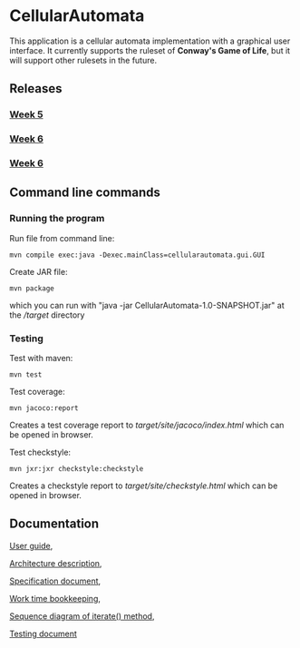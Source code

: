 # CellularAutomata
This application is a cellular automata implementation with a graphical user interface. It currently supports the ruleset of **Conway's Game of Life**, but it will support other rulesets in the future.

## Releases
### [Week 5](https://github.com/PAHUS/ot-harjoitustyo/releases/tag/viikko5)
### [Week 6](https://github.com/PAHUS/ot-harjoitustyo/releases/tag/viikko6)
### [Week 6](https://github.com/PAHUS/ot-harjoitustyo/releases/tag/viikko7)

## Command line commands
### Running the program
Run file from command line:
```
mvn compile exec:java -Dexec.mainClass=cellularautomata.gui.GUI

```
Create JAR file:
```
mvn package
```
which you can run with "java -jar CellularAutomata-1.0-SNAPSHOT.jar" at the _/target_ directory

### Testing
Test with maven:
```
mvn test
```
Test coverage:
```
mvn jacoco:report
```
Creates a test coverage report to _target/site/jacoco/index.html_ which can be opened in browser.

Test checkstyle:
```
mvn jxr:jxr checkstyle:checkstyle
```
Creates a checkstyle report to _target/site/checkstyle.html_ which can be opened in browser.

## Documentation
[User guide](https://github.com/PAHUS/ot-harjoitustyo/blob/master/dokumentaatio/guide.md),

[Architecture description](https://github.com/PAHUS/ot-harjoitustyo/blob/master/dokumentaatio/arkkitehtuuri.md),

[Specification document](https://github.com/PAHUS/ot-harjoitustyo/blob/master/laskarit/viikko2/dokumentointi/alustavaMaarittely.md),

[Work time bookkeeping](https://github.com/PAHUS/ot-harjoitustyo/blob/master/laskarit/viikko2/dokumentointi/tyoaikakirjanpito.md),

[Sequence diagram of iterate() method](https://github.com/PAHUS/ot-harjoitustyo/blob/master/dokumentaatio/sequenceDiag.md),

[Testing document](https://github.com/PAHUS/ot-harjoitustyo/blob/master/dokumentaatio/TestingDocument.md)

